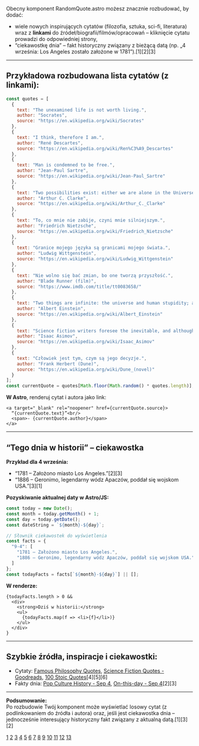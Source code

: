 Obecny komponent RandomQuote.astro możesz znacznie rozbudować, by dodać:
- wiele nowych inspirujących cytatów (filozofia, sztuka, sci-fi, literatura) wraz z **linkami** do źródeł/biografii/filmów/opracowań – kliknięcie cytatu prowadzi do odpowiedniej strony,
- “ciekawostkę dnia” – fakt historyczny związany z bieżącą datą (np. „4 września: Los Angeles zostało założone w 1781”).[1][2][3]

***

## Przykładowa rozbudowana lista cytatów (z linkami):

```js
const quotes = [
  {
    text: "The unexamined life is not worth living.",
    author: "Socrates",
    source: "https://en.wikipedia.org/wiki/Socrates"
  },
  {
    text: "I think, therefore I am.",
    author: "René Descartes",
    source: "https://en.wikipedia.org/wiki/Ren%C3%A9_Descartes"
  },
  {
    text: "Man is condemned to be free.",
    author: "Jean-Paul Sartre",
    source: "https://en.wikipedia.org/wiki/Jean-Paul_Sartre"
  },
  {
    text: "Two possibilities exist: either we are alone in the Universe or we are not. Both are equally terrifying.",
    author: "Arthur C. Clarke",
    source: "https://en.wikipedia.org/wiki/Arthur_C._Clarke"
  },
  {
    text: "To, co mnie nie zabije, czyni mnie silniejszym.",
    author: "Friedrich Nietzsche",
    source: "https://en.wikipedia.org/wiki/Friedrich_Nietzsche"
  },
  {
    text: "Granice mojego języka są granicami mojego świata.",
    author: "Ludwig Wittgenstein",
    source: "https://en.wikipedia.org/wiki/Ludwig_Wittgenstein"
  },
  {
    text: "Nie wolno się bać zmian, bo one tworzą przyszłość.",
    author: "Blade Runner (film)",
    source: "https://www.imdb.com/title/tt0083658/"
  },
  {
    text: "Two things are infinite: the universe and human stupidity; and I'm not sure about the universe.",
    author: "Albert Einstein",
    source: "https://en.wikipedia.org/wiki/Albert_Einstein"
  },
  {
    text: "Science fiction writers foresee the inevitable, and although problems and catastrophes may be inevitable, solutions are not.",
    author: "Isaac Asimov",
    source: "https://en.wikipedia.org/wiki/Isaac_Asimov"
  },
  {
    text: "Człowiek jest tym, czym są jego decyzje.",
    author: "Frank Herbert (Dune)",
    source: "https://en.wikipedia.org/wiki/Dune_(novel)"
  }
];
const currentQuote = quotes[Math.floor(Math.random() * quotes.length)];
```

**W Astro**, renderuj cytat i autora jako link:
```astro
<a target="_blank" rel="noopener" href={currentQuote.source}>
  “{currentQuote.text}”<br/>
  <span>- {currentQuote.author}</span>
</a>
```

***

## “Tego dnia w historii” – ciekawostka

**Przykład dla 4 września:**
- “1781 – Założono miasto Los Angeles.”[2][3]
- “1886 – Geronimo, legendarny wódz Apaczów, poddał się wojskom USA.”[3][1]

**Pozyskiwanie aktualnej daty w Astro/JS:**
```js
const today = new Date();
const month = today.getMonth() + 1;
const day = today.getDate();
const dateString = `${month}-${day}`;

// Słownik ciekawostek do wyświetlenia
const facts = {
  "9-4": [
    "1781 – Założono miasto Los Angeles.",
    "1886 – Geronimo, legendarny wódz Apaczów, poddał się wojskom USA."
  ]
};
const todayFacts = facts[`${month}-${day}`] || [];
```
**W renderze:**
```astro
{todayFacts.length > 0 &&
  <div>
    <strong>Dziś w historii:</strong>
    <ul>
      {todayFacts.map(f => <li>{f}</li>)}
    </ul>
  </div>
}
```

***

## Szybkie źródła, inspiracje i ciekawostki:
- Cytaty: [Famous Philosophy Quotes](https://www.philosophybasics.com/general_quotes.html), [Science Fiction Quotes - Goodreads](https://www.goodreads.com/quotes/tag/science-fiction), [100 Stoic Quotes](https://orionphilosophy.com/stoic-quotes/)[4][5][6]
- Fakty dnia: [Pop Culture History - Sep 4](https://popculturemadness.com/september-4-in-pop-culture-history/), [On-this-day - Sep 4](https://on-this-day.com/onthisday/thedays/alldays/sep04.htm)[2][3]

***

**Podsumowanie:**  
Po rozbudowie Twój komponent może wyświetlać losowy cytat (z podlinkowaniem do źródła i autora) oraz, jeśli jest ciekawostka dnia – jednocześnie interesujący historyczny fakt związany z aktualną datą.[1][3][2]

[1](https://thisday.thefamouspeople.com/4th-september.php)
[2](https://popculturemadness.com/september-4-in-pop-culture-history/)
[3](https://on-this-day.com/onthisday/thedays/alldays/sep04.htm)
[4](https://www.philosophybasics.com/general_quotes.html)
[5](https://orionphilosophy.com/stoic-quotes/)
[6](https://www.goodreads.com/quotes/tag/science-fiction)
[7](https://ppl-ai-file-upload.s3.amazonaws.com/web/direct-files/attachments/92027992/1302a47a-5bc2-4871-b536-a83fb8f1e287/RandomQuote.astro)
[8](https://www.goodreads.com/quotes/tag/philosophy)
[9](https://www.spiritedearthling.com/quotes-and-words/81-great-quotes-from-famous-philosophers-and-inspiring-thinkers)
[10](https://reflectionsbyken.wordpress.com/2018/02/27/philosophys-most-famous-quotations-part-1/)
[11](https://www.campion.edu.au/blog/world-philosophy-day-10-quotes-to-kick-start-your-intellectual-enquiry/)
[12](https://www.reddit.com/r/printSF/comments/17e2mij/scifi_quotes_that_have_stuck_with_you/)
[13](https://jlstowers.com/quotes-by-science-fiction-authors/)